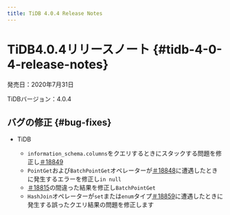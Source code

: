```yaml
---
title: TiDB 4.0.4 Release Notes
---
```


# TiDB4.0.4リリースノート {#tidb-4-0-4-release-notes}

発売日：2020年7月31日

TiDBバージョン：4.0.4

## バグの修正 {#bug-fixes}

-   TiDB

    -   `information_schema.columns`をクエリするときにスタックする問題を修正し[＃18849](https://github.com/pingcap/tidb/pull/18849)
    -   `PointGet`および`BatchPointGet`オペレーターが[＃18848](https://github.com/pingcap/tidb/pull/18848)に遭遇したときに発生するエラーを修正し`in null`
    -   [＃18815](https://github.com/pingcap/tidb/pull/18815)の間違った結果を修正し`BatchPointGet`
    -   `HashJoin`オペレーターが`set`または`enum`タイプ[＃18859](https://github.com/pingcap/tidb/pull/18859)に遭遇したときに発生する誤ったクエリ結果の問題を修正します
